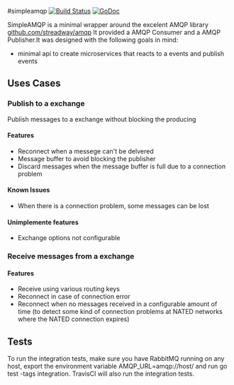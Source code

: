 #simpleamqp
[![Build Status](https://travis-ci.org/aleasoluciones/simpleamqp.svg?branch=master)](https://travis-ci.org/aleasoluciones/simpleamqp)
[![GoDoc](https://godoc.org/github.com/aleasoluciones/simpleamqp?status.png)](http://godoc.org/github.com/aleasoluciones/simpleamqp)

SimpleAMQP is a minimal wrapper around the excelent AMQP library [github.com/streadway/amqp](http://github.com/streadway/amqp)
It provided a AMQP Consumer and a AMQP Publisher.It was designed with the following goals in mind:
 * minimal api to create microservices that reacts to a events and publish events


## Uses Cases
### Publish to a exchange
Publish messages to a exchange without blocking the producing
#### Features
 * Reconnect when a messege can't be delvered
 * Message buffer to avoid blocking the publisher
 * Discard messages when the message buffer is full due to a connection problem

#### Known Issues
 * When there is a connection problem, some messages can be lost

#### Unimplemente features
 * Exchange options not configurable

### Receive messages from a exchange
#### Features
 * Receive using various routing keys
 * Reconnect in case of connection error
 * Reconnect when no messages received in a configurable amount of time (to detect some kind of connection problems at NATED networks where the NATED connection expires)

## Tests
To run the integration tests, make sure you have RabbitMQ running on any host, export the environment variable AMQP_URL=amqp://host/ and run go test -tags integration. TravisCI will also run the integration tests.
